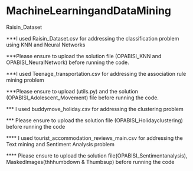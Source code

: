 # MachineLearningandDataMining
Raisin_Dataset


***I used Raisin_Dataset.csv for addressing the classification problem using KNN and Neural Networks

***Please ensure to upload the solution file (OPABISI_KNN and OPABISI_NeuralNetwork) before running the code.


***I used Teenage_transportation.csv for addressing the association rule mining problem

***Please ensure to upload (utils.py) and the solution (OPABISI_Adolescent_Movement) file before running the code.


*** I used buddymove_holiday.csv for addressing the clustering problem

*** Please ensure to upload the solution file (OPABISI_Holidayclustering) before running the code



**** I used tourist_accommodation_reviews_main.csv for addressing the Text mining and Sentiment Analysis problem

**** Please ensure to upload the solution file(OPABISI_Sentimentanalysis), MaskedImages(thhhumbdown & Thumbsup) before running the code
